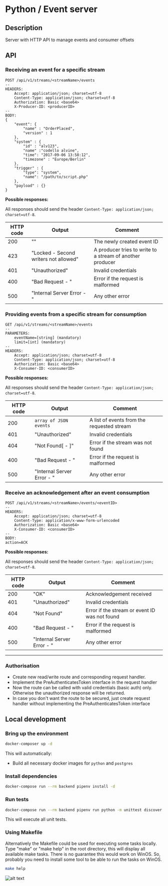 
# Python / Event server

## Description

Server with HTTP API to manage events and consumer offsets

## API

### Receiving an event for a specific stream

```http
POST /api/v1/streams/<streamName>/events
--
HEADERS:
	Accept: application/json; charset=utf-8
	Content-Type: application/json; charset=utf-8
	Authorization: Basic <base64>
	X-Producer-ID: <producerID>
--
BODY:
{
	"event": {
		"name" : "OrderPlaced",
		"version" : 1
	},
	"system" : {
		"id" : "alv123",
		"name" :"codello alvine",
		"time": "2017-09-06 13:58:12",
		"timezone" : "Europe/Berlin"		
	},	
	"trigger" : {
		"type": "system",
		"name": "/path/to/script.php"
	},
	"payload" : {} 
}
```

**Possible responses:**

All responses should send the header `Content-Type: application/json; charset=utf-8`.

| HTTP code | Output                                | Comment                                                   |
|-----------|---------------------------------------|-----------------------------------------------------------|
| 200       | "<eventID>"                           | The newly created event ID                                |
| 423       | "Locked - Second writers not allowed" | A producer tries to write to a stream of another producer |
| 401       | "Unauthorized"                        | Invalid credentials                                       |
| 400       | "Bad Request - <error>"               | Error if the request is malformed                         | 
| 500       | "Internal Server Error - <error>"     | Any other error                                           | 

### Providing events from a specific stream for consumption

```http
GET /api/v1/streams/<streamName>/events
--
PARAMETERS:
	eventName=[string] (mandatory)
	limit=[int] (mandatory)
--
HEADERS:
	Accept: application/json; charset=utf-8
	Content-Type: application/json; charset=utf-8
	Authorization: Basic <base64>
	X-Consumer-ID: <consumerID>
```

**Possible responses:**

All responses should send the header `Content-Type: application/json; charset=utf-8`.

| HTTP code | Output                                | Comment                                    |
|-----------|---------------------------------------|--------------------------------------------|
| 200       | `array of JSON events`                | A list of events from the requested stream |
| 401       | "Unauthorized"                        | Invalid credentials                        |
| 404       | "Not Found[ - <message>]"             | Error if the stream was not found          |
| 400       | "Bad Request - <error>"               | Error if the request is malformed          | 
| 500       | "Internal Server Error - <error>"     | Any other error                            |

### Receive an acknowledgement after an event consumption

```http
POST /api/v1/streams/<streamName>/events/<eventID>
--
HEADERS:
	Accept: application/json; charset=utf-8
	Content-Type: application/x-www-form-urlencoded
	Authorization: Basic <base64>
	X-Consumer-ID: <consumerID>
--
BODY:
action=ACK
```

**Possible responses:**

All responses should send the header `Content-Type: application/json; charset=utf-8`.

| HTTP code | Output                                | Comment                                       |
|-----------|---------------------------------------|-----------------------------------------------|
| 200       | "OK"                                  | Acknowledgement received                      |
| 401       | "Unauthorized"                        | Invalid credentials                           |
| 404       | "Not Found"                           | Error if the stream or event ID was not found |
| 400       | "Bad Request - <error>"               | Error if the request is malformed             | 
| 500       | "Internal Server Error - <error>"     | Any other error                               |

---

### Authorisation

* Create new read/write route and corresponding request handler.
* Implement the PreAuthenticatesToken interface in the request handler
* Now the route can be called with valid credentials (basic auth) only. Otherwise the unauthorized response will be returned. 
* In case you don't want the route to be secured, just create request handler without implementing the PreAuthenticatesToken interface

## Local development

### Bring up the environment

```bash
docker-composer up -d
```

This will automatically:

* Build all necessary docker images for `python` and `postgres`

### Install dependencies

```bash
docker-compose run --rm backend pipenv install -d
```

### Run tests

```bash
docker-compose run --rm backend pipenv run python -m unittest discover tests/unit/ -v
``` 

This will execute all unit tests.

### Using Makefile
Alternatively the Makefile could be used for executing some tasks locally.
Type "make" or "make help" in the root directory, this will display all available make tasks.
There is no guarantee this would work on WinOS.
So, probably you need to install some tool to be able to run the tasks on WinOS.

```bash
make help
```


![alt text](../icelynx-server/docs/cli-commands.png?raw=true "CLI commands")
